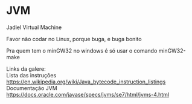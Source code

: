 # JVM
Jadiel Virtual Machine

Favor não codar no Linux, porque buga, e buga bonito  

Pra quem tem o minGW32 no windows é só usar o comando minGW32-make  

Links da galere:  
Lista das instruções https://en.wikipedia.org/wiki/Java_bytecode_instruction_listings  
Documentação JVM     https://docs.oracle.com/javase/specs/jvms/se7/html/jvms-4.html
